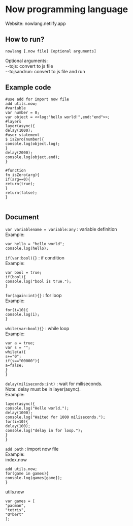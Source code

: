 # Now programming language
Website: nowlang.netlify.app

## How to run?
```nowlang [.now file] [optional arguments]```

Optional arguments:<br>
--tojs: convert to js file<br>
--tojsandrun: convert to js file and run

## Example code

```
#use add for import now file
add utils.now;
#variable
var number = 0;
var object = <<log:"hello world!",end:"end">>;
#layers
layer(async){
delay(1000);
#user statement
$ isZero(number){
console.log(object.log);
}
delay(2000);
console.log(object.end);
}

#function
fn isZero(arg){
if(arg==0){
return(true);
}
return(false);
}


```

## Document
```var variablename = variable:any``` : variable definition <br>
Example:
```
var hello = "hello world";
console.log(hello);
```
```if(var:bool){}``` : if condition <br>
Example:
```
var bool = true;
if(bool){
console.log("bool is true.");
}
```
```for(again:int){}``` : for loop <br>
Example:
```
for(i=10){
console.log(i);
}
```
```while(var:bool){}``` : while loop <br>
Example:
```
var a = true;
var s = "";
while(a){
s+="0";
if(s=="00000"){
a=false;
}
}
```
```delay(miliseconds:int)``` : wait for miliseconds. <br>
Note: delay must be in layer(async).<br>
Example:
```
layer(async){
console.log("Hello world.");
delay(1000);
console.log("Waited for 1000 miliseconds.");
for(i=10){
delay(100);
console.log("delay in for loop.");
}
}
```
```add path``` : import now file <br>
Example:<br>
index.now
```
add utils.now;
for(game in games){
console.log(games[game]);
}
```
utils.now
```
var games = [
"pacman",
"tetris",
"Q*bert"
];
```

